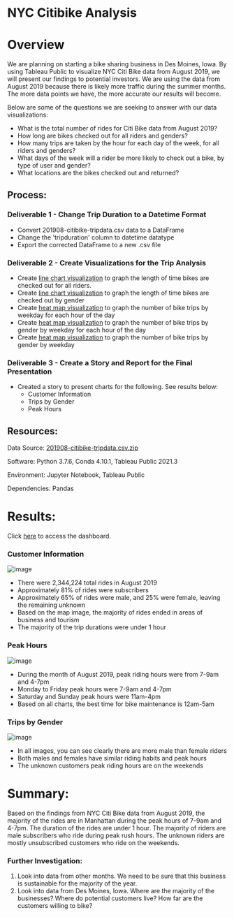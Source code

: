 # NYC Citibike Analysis

# Overview

We are planning on starting a bike sharing business in Des Moines, Iowa. By using Tableau Public to visualize NYC Citi Bike data from August 2019, we will present our findings to potential investors. We are using the data from August 2019 because there is likely more traffic during the summer months. The more data points we have, the more accurate our results will become. 

Below are some of the questions we are seeking to answer with our data visualizations:
* What is the total number of rides for Citi Bike data from August 2019?
* How long are bikes checked out for all riders and genders?
* How many trips are taken by the hour for each day of the week, for all riders and genders?
* What days of the week will a rider be more likely to check out a bike, by type of user and gender?
* What locations are the bikes checked out and returned? 


## Process:

### Deliverable 1 - Change Trip Duration to a Datetime Format
* Convert 201908-citibike-tripdata.csv data to a DataFrame
* Change the 'tripduration' column to datetime datatype
* Export the corrected DataFrame to a new .csv file

### Deliverable 2 - Create Visualizations for the Trip Analysis
* Create [line chart visualization](https://github.com/corispade/bikesharing/blob/main/Images/Checkout_Times_for_Users.png) to graph the length of time bikes are checked out for all riders.
* Create [line chart visualization](https://github.com/corispade/bikesharing/blob/main/Images/Checkout_Times_by_Gender.png) to graph the length of time bikes are checked out by gender
* Create [heat map visualization](https://github.com/corispade/bikesharing/blob/main/Images/Trips_by_Weekday_per_Hour.png) to graph the number of bike trips by weekday for each hour of the day
* Create [heat map visualization](https://github.com/corispade/bikesharing/blob/main/Images/Trips_by_Gender.png) to graph the number of bike trips by gender by weekday for each hour of the day
* Create [heat map visualization](https://github.com/corispade/bikesharing/blob/main/Images/User_Trips_by_Gender_by_Weekday.png) to graph the number of bike trips by gender by weekday 

### Deliverable 3 - Create a Story and Report for the Final Presentation
* Created a story to present charts for the following. See results below:
  * Customer Information
  * Trips by Gender
  * Peak Hours

## Resources:
Data Source: [201908-citibike-tripdata.csv.zip](https://s3.amazonaws.com/tripdata/index.html)

Software: Python 3.7.6, Conda 4.10.1, Tableau Public 2021.3

Environment: Jupyter Notebook, Tableau Public

Dependencies: Pandas


# Results:
Click [here](https://public.tableau.com/app/profile/cori.spade/viz/CitiBikeAnalysis-Story_16314894698490/CitiBikeData?publish=yes) to access the dashboard. 

### Customer Information
![image](https://github.com/corispade/bikesharing/blob/main/Images/Customer_Info.png)

* There were 2,344,224 total rides in August 2019
* Approximately 81% of rides were subscribers
* Approximately 65% of rides were male, and 25% were female, leaving the remaining unknown
* Based on the map image, the majority of rides ended in areas of business and tourism
* The majority of the trip durations were under 1 hour

### Peak Hours
![image](https://github.com/corispade/bikesharing/blob/main/Images/Peak_Hours.png)

* During the month of August 2019, peak riding hours were from 7-9am and 4-7pm
* Monday to Friday peak hours were 7-9am and 4-7pm
* Saturday and Sunday peak hours were 11am-4pm
* Based on all charts, the best time for bike maintenance is 12am-5am

### Trips by Gender
![image](https://github.com/corispade/bikesharing/blob/main/Images/Gender_Data.png)

* In all images, you can see clearly there are more male than female riders
* Both males and females have similar riding habits and peak hours
* The unknown customers peak riding hours are on the weekends


# Summary:
Based on the findings from NYC Citi Bike data from August 2019, the majority of the rides are in Manhattan during the peak hours of 7-9am and 4-7pm. The duration of the rides are under 1 hour. The majority of riders are male subscribers who ride during peak rush hours. The unknown riders are mostly unsubscribed customers who ride on the weekends.

### Further Investigation: 
1. Look into data from other months. We need to be sure that this business is sustainable for the majority of the year. 
2. Look into data from Des Moines, Iowa. Where are the majority of the businesses? Where do potential customers live? How far are the customers willing to bike? 
